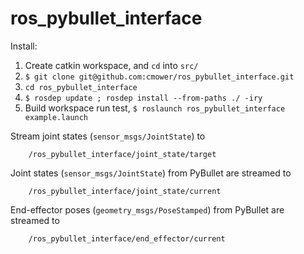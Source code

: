 # ros_pybullet_interface

Install:
1. Create catkin workspace, and `cd` into `src/`
1. `$ git clone git@github.com:cmower/ros_pybullet_interface.git`
1. `cd ros_pybullet_interface`
1. `$ rosdep update ; rosdep install --from-paths ./ -iry`
1. Build workspace run test, `$ roslaunch ros_pybullet_interface example.launch`

Stream joint states (`sensor_msgs/JointState`) to
```
    /ros_pybullet_interface/joint_state/target
```

Joint states (`sensor_msgs/JointState`) from PyBullet are streamed to
```
    /ros_pybullet_interface/joint_state/current
```

End-effector poses (`geometry_msgs/PoseStamped`) from PyBullet are streamed to
```
    /ros_pybullet_interface/end_effector/current
```
